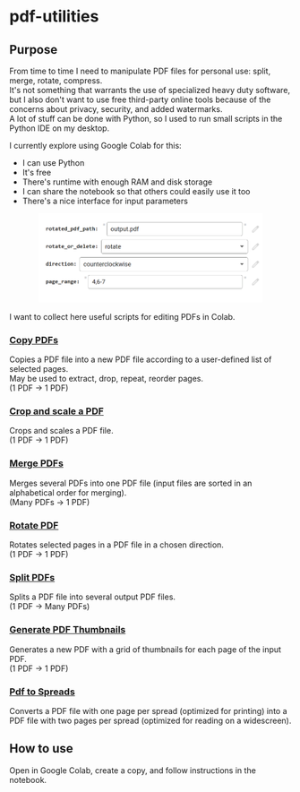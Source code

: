 # pdf-utilities


## Purpose

From time to time I need to manipulate PDF files for personal use: split, merge, rotate, compress.  
It's not something that warrants the use of specialized heavy duty software, but I also don't want to use free third-party online tools because of the concerns about privacy, security, and added watermarks.  
A lot of stuff can be done with Python, so I used to run small scripts in the Python IDE on my desktop.  

I currently explore using Google Colab for this:  
- I can use Python  
- It's free  
- There's runtime with enough RAM and disk storage  
- I can share the notebook so that others could easily use it too  
- There's a nice interface for input parameters  
<p align="center">
  <img src="docs/ColabParameters.png" width="400">
</p>  
I want to collect here useful scripts for editing PDFs in Colab.

### [Copy PDFs](https://github.com/olga-terekhova/pdf-utilities/blob/main/CopyPDF.ipynb)  
Copies a PDF file into a new PDF file according to a user-defined list of selected pages.  
May be used to extract, drop, repeat, reorder pages.   
(1 PDF -> 1 PDF)  

### [Crop and scale a PDF](https://github.com/olga-terekhova/pdf-utilities/blob/main/Crop_Scale_PDF.ipynb)
Crops and scales a PDF file.  
(1 PDF -> 1 PDF)  

### [Merge PDFs](https://github.com/olga-terekhova/pdf-utilities/blob/main/MergePDFs.ipynb)  
Merges several PDFs into one PDF file (input files are sorted in an alphabetical order for merging).  
(Many PDFs -> 1 PDF)  

### [Rotate PDF](https://github.com/olga-terekhova/pdf-utilities/blob/main/RotatePDF.ipynb)
Rotates selected pages in a PDF file in a chosen direction.  
(1 PDF -> 1 PDF)  

### [Split PDFs](https://github.com/olga-terekhova/pdf-utilities/blob/main/SplitPDF.ipynb)  
Splits a PDF file into several output PDF files.  
(1 PDF -> Many PDFs)  

### [Generate PDF Thumbnails](https://github.com/olga-terekhova/pdf-utilities/blob/main/Generate_PDF_thumbnails.ipynb)
Generates a new PDF with a grid of thumbnails for each page of the input PDF.  
(1 PDF -> 1 PDF)

### [Pdf to Spreads](https://github.com/olga-terekhova/pdf-utilities/blob/main/Pdf_to_Spreads.ipynb)  
Converts a PDF file with one page per spread (optimized for printing) into a PDF file with two pages per spread (optimized for reading on a widescreen). 

## How to use

Open in Google Colab, create a copy, and follow instructions in the notebook. 
